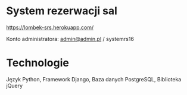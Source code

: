 # System rezerwacji sal

https://lombek-srs.herokuapp.com/

Konto administratora: admin@admin.pl / systemrs16

# Technologie

Język Python, Framework Django, Baza danych PostgreSQL, Biblioteka jQuery